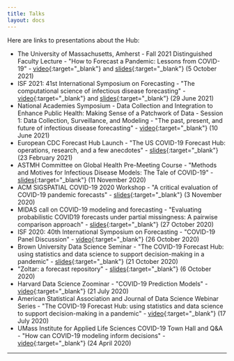 ```yaml
---
title: Talks
layout: docs
---
```


Here are links to presentations about the Hub:

- The University of Massachusetts, Amherst - Fall 2021 Distinguished Faculty Lecture - "How to Forecast a Pandemic: Lessons from COVID-19" - [video](https://www.umass.edu/sphhs/news-events/reich-presents-distinguished-faculty-lecture-pandemic-forecasting){:target="_blank"} and [slides](/talks/202110-chancellors.pdf){:target="_blank"} (5 October 2021)
- ISF 2021: 41st International Symposium on Forecasting - "The computational science of infectious disease forecasting" - [video](https://www.nationalacademies.org/event/06-10-2021/data-collection-and-integration-to-enhance-public-health-making-sense-of-a-patchwork-of-data){:target="_blank"} and [slides](/talks/202106-isf-reich.pdf){:target="_blank"} (29 June 2021)
- National Academies Symposium - Data Collection and Integration to Enhance Public Health: Making Sense of a Patchwork of Data - Session 1: Data Collection, Surveillance, and Modeling - "The past, present, and future of infectious disease forecasting" - [video](https://youtu.be/2b6ITOOpFtc){:target="_blank"} (10 June 2021)
- European CDC Forecast Hub Launch - "The US COVID-19 Forecast Hub: operations, research, and a few anecdotes" - [slides](/talks/202102-ECDC.pdf){:target="_blank"} (23 February 2021)
- ASTMH Committee on Global Health Pre-Meeting Course - "Methods and Motives for Infectious Disease Models: The Tale of COVID-19" - [slides](/talks/202011-astmh-modeling-outbreaks.pdf){:target="_blank"} (11 November 2020)
- ACM SIGSPATIAL COVID-19 2020 Workshop - "A critical evaluation of COVID-19 pandemic forecasts" - [slides](/talks/202011-acm-sigspatial.pdf){:target="_blank"} (3 November 2020)
- MIDAS call on COVID-19 modeling and forecasting - "Evaluating probabilistic COVID19 forecasts under partial missingness: A pairwise comparison approach" - [slides](/talks/2020-10-27-Bracher_Pairwise_Comparisons.pdf){:target="_blank"} (27 October 2020)
- ISF 2020: 40th International Symposium on Forecasting - "COVID-19 Panel Discussion" - [video](https://youtu.be/wQrNzqAeeRc){:target="_blank"} (26 October 2020)
- Brown University Data Science Seminar - "The COVID-19 Forecast Hub: using statistics and data science to support decision-making in a pandemic" - [slides](/talks/2020-10-21-COVIDhub-Brown-seminar-slides.pdf){:target="_blank"} (21 October 2020)
- "Zoltar: a forecast repository" - [slides](/talks/zoltar.html){:target="_blank"} (6 October 2020)
- Harvard Data Science Zoominar - "COVID-19 Prediction Models" - [video](https://youtu.be/rnpgtWywRcU){:target="_blank"} (21 July 2020)
- American Statistical Association and Journal of Data Science Webinar Series - "The COVID-19 Forecast Hub: using statistics and data science to support decision-making in a pandemic" - [video](https://uconn-cmr.webex.com/recordingservice/sites/uconn-cmr/recording/play/f9824b479ead48b28c24c440038ee02e){:target="_blank"} (17 July 2020)
- UMass Institute for Applied Life Sciences COVID-19 Town Hall and Q&A - "How can COVID-19 modeling inform decisions" - [video](https://www.umass.edu/ials/ials-covid-19-town-hall-and-qa-recap){:target="_blank"} (24 April 2020)

***
